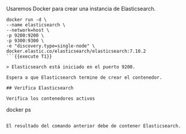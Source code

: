 Usaremos Docker para crear una instancia de Elasticsearch.

```
docker run -d \
--name elasticsearch \
--network=host \
-p 9200:9200 \
-p 9300:9300 \
-e "discovery.type=single-node" \
docker.elastic.co/elasticsearch/elasticsearch:7.10.2
```{{execute T1}}

> Elasticsearch está iniciado en el puerto 9200.

Espera a que Elasticsearch termine de crear el contenedor.

## Verifica Elasticsearch

Verifica los contenedores activos

```
docker ps
```{{execute T1}}

El resultado del comando anterior debe de contener Elasticsearch.

